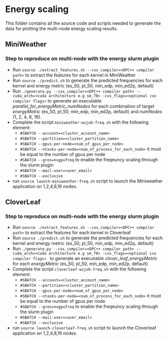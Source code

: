 # Energy scaling
This folder contains all the source code and scripts needed to generate the data for plotting the multi-node energy scaling results.
## MiniWeather 
### Step to reproduce on multi-node with the energy slurm plugin
- Run `source ./extract_features.sh --cxx_compiler=<DPC++ compiler path>` to extract the features for each kernel in MiniWeather
- Run `source ./predict.sh` to generate the predicted frequencies for each kernel and energy metric (es_50, pl_50, min_edp, min_ed2p, default)
- Run `./generate.py --cxx_compiler=<DPC++ compiler path> --cuda_arch=<cuda architecture e.g sm_70> -cxx_flags=<optional cxx compiler flags>` to generate an executable *parallel_for_energyMetric_numNodes* for each combination of target *energyMetric* (es_50, pl_50, min_edp, min_ed2p, default) and *numNodes* (1, 2, 4, 8, 16).
- Complete the script `miniweather-wsjob-freq.sh` with the following element:
    - `#SBATCH --account=<cluster_account_name>`
    - `#SBATCH --partition=<cluster_partition_name>`
    - `#SBATCH --gpus-per-node=<num_of_gpus_per_node>`
    - `#SBATCH --ntasks-per-node=<num_of_process_for_each_node>` it must be equal to the number of gpus per node
    - `#SBATCH --gres=nvgpufreq` to enable the freqeuncy scaling through the slurm plugin
    - `#SBATCH --mail-user=<user_email>`
    - `#SBATCH --exclusive`
- run `source launch-miniweather-freq.sh` script to launch the Miniweather application on 1,2,4,8,16 nodes.

## CloverLeaf
### Step to reproduce on multi-node with the energy slurm plugin
- Run `source ./extract_features.sh --cxx_compiler=<DPC++ compiler path>` to extract the features for each kernel in Cloverleaf
- Run `source ./predict.sh` to generate the predicted frequencies for each kernel and energy metric (es_50, pl_50, min_edp, min_ed2p, default)
- Run `./generate.py --cxx_compiler=<DPC++ compiler path> --cuda_arch=<cuda architecture e.g sm_70> -cxx_flags=<optional cxx compiler flags> ` to generate an executable *clover_leaf_energyMetric* for each  *energyMetric* (es_50, pl_50, min_edp, min_ed2p, default)
- Complete the script `cloverleaf-wsjob-freq.sh` with the following element:
    - `#SBATCH --account=<cluster_account_name>`
    - `#SBATCH --partition=<cluster_partition_name>`
    - `#SBATCH --gpus-per-node=<num_of_gpus_per_node>`
    - `#SBATCH --ntasks-per-node=<num_of_process_for_each_node>` it must be equal to the number of gpus per node
    - `#SBATCH --gres=nvgpufreq` to enable the freqeuncy scaling through the slurm plugin
    - `#SBATCH --mail-user=<user_email>`
    - `#SBATCH --exclusive`
- run `source launch-cloverleaf-freq.sh` script to launch the Cloverleaf application on 1,2,4,8,16 nodes.

